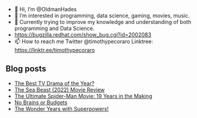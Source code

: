 - 👋 Hi, I’m @OldmanHades
- 👀 I’m interested in programming, data science, gaming, movies, music.
- 🌱 Currently trying to improve my knowledge and understanding of both programming and Data Science.
- https://bugzilla.redhat.com/show_bug.cgi?id=2002083
- 📫 How to reach me Twitter @timothypecoraro
Linktree: https://linktr.ee/timothypecoraro

## Blog posts
<!-- BLOG-POST-LIST:START -->
- [The Best TV Drama of the Year?](https://medium.com/@timothypecoraro/the-best-tv-drama-of-the-year-8d190f037b64?source=rss-5097f5c9b801------2)
- [The Sea Beast &lpar;2022&rpar; Movie Review](https://medium.com/@timothypecoraro/the-sea-beast-2022-movie-review-a2e72d1465cc?source=rss-5097f5c9b801------2)
- [The Ultimate Spider-Man Movie: 19 Years in the Making](https://medium.com/@timothypecoraro/the-ultimate-spider-man-movie-19-years-in-the-making-3e51a39364cd?source=rss-5097f5c9b801------2)
- [No Brains or Budgets](https://medium.com/@timothypecoraro/no-brains-or-budgets-3a81bd614600?source=rss-5097f5c9b801------2)
- [The Wonder Years with Superpowers!](https://medium.com/@timothypecoraro/the-wonder-years-with-superpowers-cf15b4185a4a?source=rss-5097f5c9b801------2)
<!-- BLOG-POST-LIST:END -->
